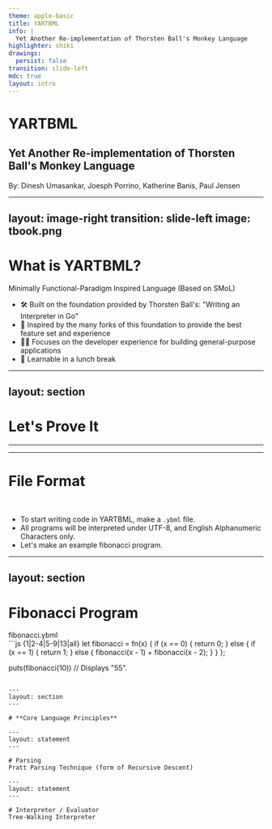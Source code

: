 ```yaml
---
theme: apple-basic
title: YARTBML
info: |
  Yet Another Re-implementation of Thorsten Ball's Monkey Language
highlighter: shiki
drawings:
  persist: false
transition: slide-left
mdc: true
layout: intro
---
```


# YARTBML
## Yet Another Re-implementation of Thorsten Ball's Monkey Language

<div class="mt-12">
  <span class="font-500">
    By: Dinesh Umasankar, Joesph Porrino, Katherine Banis, Paul Jensen
  </span>
</div>

<div class="abs-br m-6 flex gap-2">
  <a href="https://github.com/dineshUmasankar/YARTBML" target="_blank" alt="GitHub" title="Open in GitHub"
    class="text-xl slidev-icon-btn opacity-50 !border-none !hover:text-white">
    <carbon-logo-github />
  </a>
</div>

---
layout: image-right
transition: slide-left
image: tbook.png
---

# What is YARTBML?

Minimally Functional-Paradigm Inspired Language (Based on SMoL)

<v-clicks>

- 🛠 Built on the foundation provided by Thorsten Ball's: "Writing an Interpreter in Go"
- 💭 Inspired by the many forks of this foundation to provide the best feature set and experience
- 👩‍💻 Focuses on the developer experience for building general-purpose applications
- 🍕 Learnable in a lunch break

</v-clicks>

---
layout: section
---

# **Let's Prove It**

---
---

# File Format

<br/>
<v-clicks>

- To start writing code in YARTBML, make a `.ybml` file.
- All programs will be interpreted under UTF-8, and English Alphanumeric Characters only.
- Let's make an example fibonacci program.

</v-clicks>

---
layout: section
---

# Fibonacci Program

<div class="font-italic text-sm">fibonacci.ybml</div>
```js {1|2-4|5-9|13|all}
let fibonacci = fn(x) {
    if (x == 0) {
        return 0;
    } else {
        if (x == 1) {
            return 1;
        } else {
            fibonacci(x - 1) + fibonacci(x - 2);
        }
    }
};

puts(fibonacci(10)) // Displays "55".
```

---
layout: section
---

# **Core Language Principles**

---
layout: statement
---

# Parsing
Pratt Parsing Technique (form of Recursive Descent)

---
layout: statement
---

# Interpreter / Evaluator
Tree-Walking Interpreter
